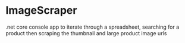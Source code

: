 # ImageScraper
.net core console app to iterate through a spreadsheet, searching for a product then scraping the thumbnail and large product image urls
